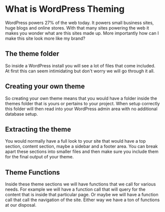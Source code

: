 # What is WordPress Theming

WordPress powers 27% of the web today. It powers small business sites, huge blogs and online stores. With that many sites powering the web it makes you wonder what are this sites made up. More importantly how can I make this site look more like my brand?

## The theme folder

So inside a WordPress install you will see a lot of files that come included. At first this can seem intimidating but don't worry we will go through it all.

## Creating your own theme

So creating your own theme means that you would have a folder inside the themes folder that is yours or pertains to your project. When setup correctly this folder will then read into your WordPress admin area with no additional database setup.

## Extracting the theme

You would normally have a full look to your site that would have a top section, content section, maybe a sidebar and a footer area. You can break apart these sections into smaller files and then make sure you include them for the final output of your theme.

## Theme Functions

Inside these theme sections we will have functions that we call for various needs. For example we will have a function call that will query for the content that is inside that particular page. Or maybe we will have a function call that call the navigation of the site. Either way we have a ton of functions at our disposal.
